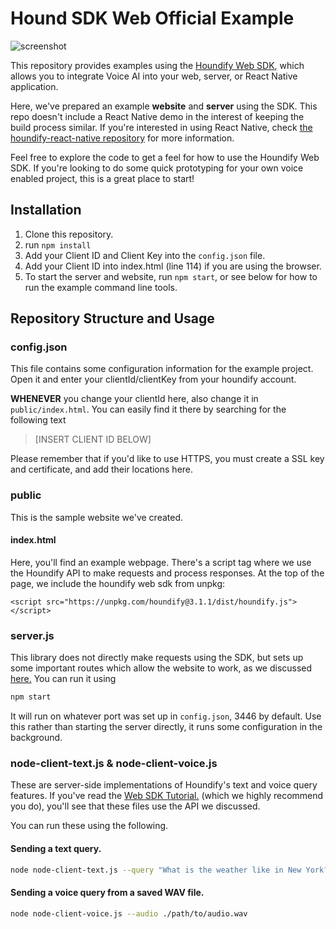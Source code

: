 # Hound SDK Web Official Example

![screenshot](https://p59.f1.n0.cdn.getcloudapp.com/items/7Kuy4GyN/Screen+Shot+2019-11-28+at+3.53.46+PM.png?v=e1b369fc4ddfc6458ada2aad1271f68d)

This repository provides examples using the [Houndify Web SDK](https://npmjs.com/package/houndify), which allows you to integrate Voice AI into your web, server, or React Native application.

Here, we've prepared an example **website** and **server** using the SDK. This repo doesn't include a React Native demo in the interest of keeping the build process similar. If you're interested in using React Native, check [the houndify-react-native repository](https://npmjs.com/package/houndify-react-native) for more information.

Feel free to explore the code to get a feel for how to use the Houndify Web SDK. If you're looking to do some quick prototyping for your own voice enabled project, this is a great place to start!

## Installation

1. Clone this repository.
2. run `npm install`
3. Add your Client ID and Client Key into the `config.json` file.
4. Add your Client ID into index.html (line 114) if you are using the browser.
5. To start the server and website, run `npm start`, or see below for how to run the example command line tools.

## Repository Structure and Usage

### config.json

This file contains some configuration information for the example project. Open it and enter your clientId/clientKey from your houndify account.

**WHENEVER** you change your clientId here, also change it in `public/index.html`. You can easily find it there by searching for the following text

> [INSERT CLIENT ID BELOW]

Please remember that if you'd like to use HTTPS, you must create a SSL key and certificate, and add their locations here.

### public

This is the sample website we've created.

#### index.html

Here, you'll find an example webpage. There's a script tag where we use the Houndify API to make requests and process responses. At the top of the page, we include the houndify web sdk from unpkg:

```
<script src="https://unpkg.com/houndify@3.1.1/dist/houndify.js"></script>
```

### server.js

This library does not directly make requests using the SDK, but sets up some important routes which allow the website to work, as we discussed [here.](https://npmjs.com/package/houndify) You can run it using

```bash
npm start
```

It will run on whatever port was set up in `config.json`, 3446 by default. Use this rather than starting the server directly, it runs some configuration in the background.

### node-client-text.js & node-client-voice.js

These are server-side implementations of Houndify's text and voice query features. If you've read the [Web SDK Tutorial.](https://npmjs.com/package/houndify) (which we highly recommend you do), you'll see that these files use the API we discussed.

You can run these using the following.

#### Sending a text query.

```bash
node node-client-text.js --query "What is the weather like in New York?"
```

#### Sending a voice query from a saved WAV file.

```bash
node node-client-voice.js --audio ./path/to/audio.wav
```
